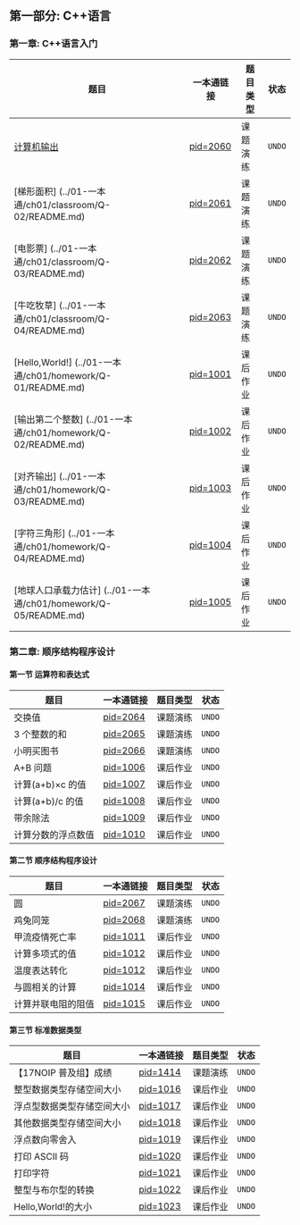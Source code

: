 ## 第一部分: C++语言

### 第一章: C++语言入门

| 题目                                                             | 一本通链接                                                      | 题目类型 | 状态   |
| ---------------------------------------------------------------- | --------------------------------------------------------------- | -------- | ------ |
| [计算机输出](../01-一本通/ch01/classroom/Q-01/README.md)         | [pid=2060](http://ybt.ssoier.cn:8088/problem_show.php?pid=2060) | 课题演练 | `UNDO` |
| [梯形面积] (../01-一本通/ch01/classroom/Q-02/README.md)          | [pid=2061](http://ybt.ssoier.cn:8088/problem_show.php?pid=2061) | 课题演练 | `UNDO` |
| [电影票] (../01-一本通/ch01/classroom/Q-03/README.md)            | [pid=2062](http://ybt.ssoier.cn:8088/problem_show.php?pid=2062) | 课题演练 | `UNDO` |
| [牛吃牧草] (../01-一本通/ch01/classroom/Q-04/README.md)          | [pid=2063](http://ybt.ssoier.cn:8088/problem_show.php?pid=2063) | 课题演练 | `UNDO` |
| [Hello,World!] (../01-一本通/ch01/homework/Q-01/README.md)       | [pid=1001](http://ybt.ssoier.cn:8088/problem_show.php?pid=1001) | 课后作业 | `UNDO` |
| [输出第二个整数] (../01-一本通/ch01/homework/Q-02/README.md)     | [pid=1002](http://ybt.ssoier.cn:8088/problem_show.php?pid=1002) | 课后作业 | `UNDO` |
| [对齐输出] (../01-一本通/ch01/homework/Q-03/README.md)           | [pid=1003](http://ybt.ssoier.cn:8088/problem_show.php?pid=1003) | 课后作业 | `UNDO` |
| [字符三角形] (../01-一本通/ch01/homework/Q-04/README.md)         | [pid=1004](http://ybt.ssoier.cn:8088/problem_show.php?pid=1004) | 课后作业 | `UNDO` |
| [地球人口承载力估计] (../01-一本通/ch01/homework/Q-05/README.md) | [pid=1005](http://ybt.ssoier.cn:8088/problem_show.php?pid=1005) | 课后作业 | `UNDO` |

### 第二章: 顺序结构程序设计

#### 第一节 运算符和表达式

| 题目               | 一本通链接                                                      | 题目类型 | 状态   |
| ------------------ | --------------------------------------------------------------- | -------- | ------ |
| 交换值             | [pid=2064](http://ybt.ssoier.cn:8088/problem_show.php?pid=2064) | 课题演练 | `UNDO` |
| 3 个整数的和       | [pid=2065](http://ybt.ssoier.cn:8088/problem_show.php?pid=2065) | 课题演练 | `UNDO` |
| 小明买图书         | [pid=2066](http://ybt.ssoier.cn:8088/problem_show.php?pid=2066) | 课题演练 | `UNDO` |
| A+B 问题           | [pid=1006](http://ybt.ssoier.cn:8088/problem_show.php?pid=1006) | 课后作业 | `UNDO` |
| 计算(a+b)×c 的值   | [pid=1007](http://ybt.ssoier.cn:8088/problem_show.php?pid=1007) | 课后作业 | `UNDO` |
| 计算(a+b)/c 的值   | [pid=1008](http://ybt.ssoier.cn:8088/problem_show.php?pid=1008) | 课后作业 | `UNDO` |
| 带余除法           | [pid=1009](http://ybt.ssoier.cn:8088/problem_show.php?pid=1009) | 课后作业 | `UNDO` |
| 计算分数的浮点数值 | [pid=1010](http://ybt.ssoier.cn:8088/problem_show.php?pid=1010) | 课后作业 | `UNDO` |

#### 第二节 顺序结构程序设计

| 题目               | 一本通链接                                                      | 题目类型 | 状态   |
| ------------------ | --------------------------------------------------------------- | -------- | ------ |
| 圆                 | [pid=2067](http://ybt.ssoier.cn:8088/problem_show.php?pid=2067) | 课题演练 | `UNDO` |
| 鸡兔同笼           | [pid=2068](http://ybt.ssoier.cn:8088/problem_show.php?pid=2068) | 课题演练 | `UNDO` |
| 甲流疫情死亡率     | [pid=1011](http://ybt.ssoier.cn:8088/problem_show.php?pid=1011) | 课后作业 | `UNDO` |
| 计算多项式的值     | [pid=1012](http://ybt.ssoier.cn:8088/problem_show.php?pid=1012) | 课后作业 | `UNDO` |
| 温度表达转化       | [pid=1012](http://ybt.ssoier.cn:8088/problem_show.php?pid=1013) | 课后作业 | `UNDO` |
| 与圆相关的计算     | [pid=1014](http://ybt.ssoier.cn:8088/problem_show.php?pid=1014) | 课后作业 | `UNDO` |
| 计算并联电阻的阻值 | [pid=1015](http://ybt.ssoier.cn:8088/problem_show.php?pid=1015) | 课后作业 | `UNDO` |

#### 第三节 标准数据类型

| 题目                       | 一本通链接                                                      | 题目类型 | 状态   |
| -------------------------- | --------------------------------------------------------------- | -------- | ------ |
| 【17NOIP 普及组】成绩      | [pid=1414](http://ybt.ssoier.cn:8088/problem_show.php?pid=1414) | 课题演练 | `UNDO` |
| 整型数据类型存储空间大小   | [pid=1016](http://ybt.ssoier.cn:8088/problem_show.php?pid=1016) | 课后作业 | `UNDO` |
| 浮点型数据类型存储空间大小 | [pid=1017](http://ybt.ssoier.cn:8088/problem_show.php?pid=1017) | 课后作业 | `UNDO` |
| 其他数据类型存储空间大小   | [pid=1018](http://ybt.ssoier.cn:8088/problem_show.php?pid=1018) | 课后作业 | `UNDO` |
| 浮点数向零舍入             | [pid=1019](http://ybt.ssoier.cn:8088/problem_show.php?pid=1019) | 课后作业 | `UNDO` |
| 打印 ASCII 码              | [pid=1020](http://ybt.ssoier.cn:8088/problem_show.php?pid=1020) | 课后作业 | `UNDO` |
| 打印字符                   | [pid=1021](http://ybt.ssoier.cn:8088/problem_show.php?pid=1021) | 课后作业 | `UNDO` |
| 整型与布尔型的转换         | [pid=1022](http://ybt.ssoier.cn:8088/problem_show.php?pid=1022) | 课后作业 | `UNDO` |
| Hello,World!的大小         | [pid=1023](http://ybt.ssoier.cn:8088/problem_show.php?pid=1023) | 课后作业 | `UNDO` |
